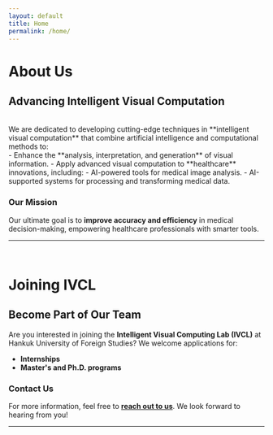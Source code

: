 ```yaml
---
layout: default
title: Home
permalink: /home/
---
```

<!---->
<!--# About Us-->
<!------->
<!---->
<!--## **We strive to excel in developing intelligent visual computation techniques**, combining artificial intelligence and computational methods to:-->
<!---->
<!--- Enhance the **analysis, interpretation, and generation** of visual information.-->
<!--- Apply intelligent visual computation to **healthcare**, including:-->
<!--   - AI-powered medical image analysis aids.-->
<!--   - AI-supported medical data processing and transformation.-->
<!---->
<!--### Our ultimate goal is to **improve accuracy and efficiency** in medical decision-making.-->
<!---->
<!------->
<!---->
<!--<br>-->
<!--# Joining IVCL-->
<!------->
<!---->
<!--## Interested in joining the **Intelligent Visual Computing Lab (IVCL)** at Hankuk University of Foreign Studies as an **intern** or pursuing a **Master's/Ph.D.**?-->
<!---->
<!--Feel free to **[contact us](mailto:bkim@hufs.ac.kr)** for more information!-->
<!---->
<!------->
<!---->

<!------->
<!--layout: default-->
<!--title: Home-->
<!--permalink: /home/-->
<!------->

# About Us

## **Advancing Intelligent Visual Computation**
<br>
We are dedicated to developing cutting-edge techniques in **intelligent visual computation** that combine artificial intelligence and computational methods to:
<br>
- Enhance the **analysis, interpretation, and generation** of visual information.
- Apply advanced visual computation to **healthcare** innovations, including:
  - AI-powered tools for medical image analysis.
  - AI-supported systems for processing and transforming medical data.

### **Our Mission**
Our ultimate goal is to **improve accuracy and efficiency** in medical decision-making, empowering healthcare professionals with smarter tools.

---
<br>

# Joining IVCL

## **Become Part of Our Team**

Are you interested in joining the **Intelligent Visual Computing Lab (IVCL)** at Hankuk University of Foreign Studies? We welcome applications for:

- **Internships**
- **Master's and Ph.D. programs**

### **Contact Us**
For more information, feel free to **[reach out to us](mailto:bkim@hufs.ac.kr)**. We look forward to hearing from you!

---
